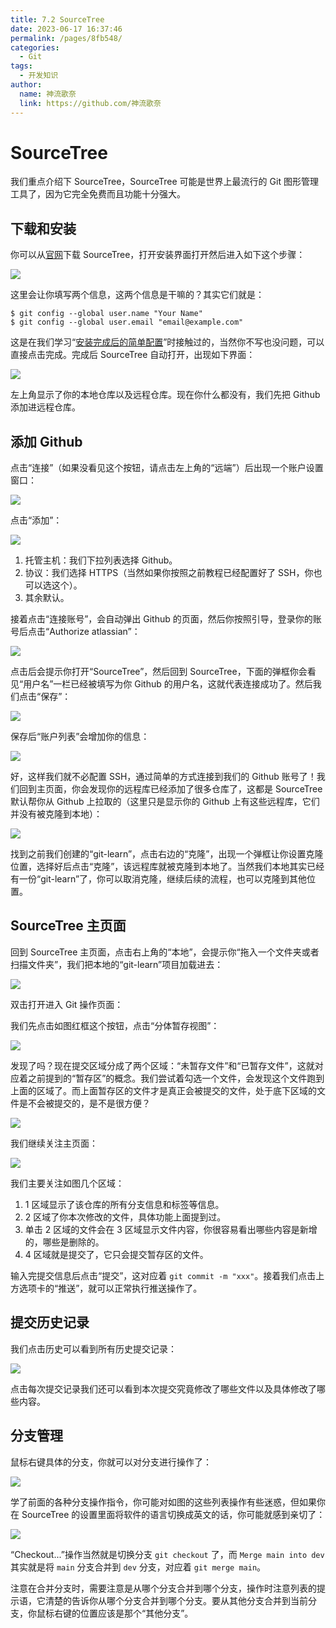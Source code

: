 ```yaml
---
title: 7.2 SourceTree
date: 2023-06-17 16:37:46
permalink: /pages/8fb548/
categories:
  - Git
tags:
  - 开发知识
author: 
  name: 神流歌奈
  link: https://github.com/神流歌奈
---
```

# SourceTree

我们重点介绍下 SourceTree，SourceTree 可能是世界上最流行的 Git 图形管理工具了，因为它完全免费而且功能十分强大。

## 下载和安装

你可以从[官网](https://www.sourcetreeapp.com/)下载 SourceTree，打开安装界面打开然后进入如下这个步骤：

![](https://nagiko.oss-cn-shanghai.aliyuncs.com/kana/git-guide/72.1.png)

这里会让你填写两个信息，这两个信息是干嘛的？其实它们就是：

```shell
$ git config --global user.name "Your Name"
$ git config --global user.email "email@example.com"
```

这是在我们学习“[安装完成后的简单配置](/pages/0e31bb/#安装完成后的简单配置)”时接触过的，当然你不写也没问题，可以直接点击完成。完成后 SourceTree 自动打开，出现如下界面：

![](https://nagiko.oss-cn-shanghai.aliyuncs.com/kana/git-guide/72.2.png)

左上角显示了你的本地仓库以及远程仓库。现在你什么都没有，我们先把 Github 添加进远程仓库。

## 添加 Github

点击“连接”（如果没看见这个按钮，请点击左上角的“远端”）后出现一个账户设置窗口：

![](https://nagiko.oss-cn-shanghai.aliyuncs.com/kana/git-guide/72.3.png)

点击“添加”：

![](https://nagiko.oss-cn-shanghai.aliyuncs.com/kana/git-guide/72.4.png)

1. 托管主机：我们下拉列表选择 Github。
2. 协议：我们选择 HTTPS（当然如果你按照之前教程已经配置好了 SSH，你也可以选这个）。
3. 其余默认。

接着点击“连接账号”，会自动弹出 Github 的页面，然后你按照引导，登录你的账号后点击“Authorize atlassian”：

![](https://nagiko.oss-cn-shanghai.aliyuncs.com/kana/git-guide/72.5.png)

点击后会提示你打开“SourceTree”，然后回到 SourceTree，下面的弹框你会看见“用户名”一栏已经被填写为你 Github 的用户名，这就代表连接成功了。然后我们点击“保存”：

![](https://nagiko.oss-cn-shanghai.aliyuncs.com/kana/git-guide/72.6.png)

保存后“账户列表”会增加你的信息：

![](https://nagiko.oss-cn-shanghai.aliyuncs.com/kana/git-guide/72.7.png)

好，这样我们就不必配置 SSH，通过简单的方式连接到我们的 Github 账号了！我们回到主页面，你会发现你的远程库已经添加了很多仓库了，这都是 SourceTree 默认帮你从 Github 上拉取的（这里只是显示你的 Github 上有这些远程库，它们并没有被克隆到本地）：

![](https://nagiko.oss-cn-shanghai.aliyuncs.com/kana/git-guide/72.8.png)

找到之前我们创建的“git-learn”，点击右边的“克隆”，出现一个弹框让你设置克隆位置，选择好后点击“克隆”，该远程库就被克隆到本地了。当然我们本地其实已经有一份“git-learn”了，你可以取消克隆，继续后续的流程，也可以克隆到其他位置。

## SourceTree 主页面

回到 SourceTree 主页面，点击右上角的“本地”，会提示你“拖入一个文件夹或者扫描文件夹”，我们把本地的“git-learn”项目加载进去：

![](https://nagiko.oss-cn-shanghai.aliyuncs.com/kana/git-guide/72.9.png)

双击打开进入 Git 操作页面：

我们先点击如图红框这个按钮，点击“分体暂存视图”：

![](https://nagiko.oss-cn-shanghai.aliyuncs.com/kana/git-guide/72.10.png)

发现了吗？现在提交区域分成了两个区域：“未暂存文件”和“已暂存文件”，这就对应着之前提到的“暂存区”的概念。我们尝试着勾选一个文件，会发现这个文件跑到上面的区域了。而上面暂存区的文件才是真正会被提交的文件，处于底下区域的文件是不会被提交的，是不是很方便？

![](https://nagiko.oss-cn-shanghai.aliyuncs.com/kana/git-guide/72.11.png)

我们继续关注主页面：

![](https://nagiko.oss-cn-shanghai.aliyuncs.com/kana/git-guide/72.12.png)

我们主要关注如图几个区域：

1. 1 区域显示了该仓库的所有分支信息和标签等信息。
2. 2 区域了你本次修改的文件，具体功能上面提到过。
3. 单击 2 区域的文件会在 3 区域显示文件内容，你很容易看出哪些内容是新增的，哪些是删除的。
4. 4 区域就是提交了，它只会提交暂存区的文件。

输入完提交信息后点击“提交”，这对应着 `git commit -m "xxx"`。接着我们点击上方选项卡的“推送”，就可以正常执行推送操作了。

## 提交历史记录

我们点击历史可以看到所有历史提交记录：

![](https://nagiko.oss-cn-shanghai.aliyuncs.com/kana/git-guide/72.13.png)

点击每次提交记录我们还可以看到本次提交究竟修改了哪些文件以及具体修改了哪些内容。

## 分支管理

鼠标右键具体的分支，你就可以对分支进行操作了：

![](https://nagiko.oss-cn-shanghai.aliyuncs.com/kana/git-guide/72.14.png)

学了前面的各种分支操作指令，你可能对如图的这些列表操作有些迷惑，但如果你在 SourceTree 的设置里面将软件的语言切换成英文的话，你可能就感到亲切了：

![](https://nagiko.oss-cn-shanghai.aliyuncs.com/kana/git-guide/72.15.png)

“Checkout...”操作当然就是切换分支 `git checkout` 了，而 `Merge main into dev` 其实就是将 `main` 分支合并到 `dev` 分支，对应着 `git merge main`。

注意在合并分支时，需要注意是从哪个分支合并到哪个分支，操作时注意列表的提示语，它清楚的告诉你从哪个分支合并到哪个分支。要从其他分支合并到当前分支，你鼠标右键的位置应该是那个“其他分支”。
